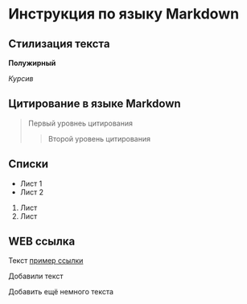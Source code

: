 # Инструкция по языку Markdown
## Стилизация текста

**Полужирный**

*Курсив*

## Цитирование в языке Markdown

> Первый уровнеь цитирования
>> Второй уровень цитирования

## Списки

* Лист 1
* Лист 2

1. Лист
2. Лист

## WEB ссылка

Текст [пример ссылки](http.example.com "всплывающая подсказка")

Добавили текст

Добавить ещё немного текста
